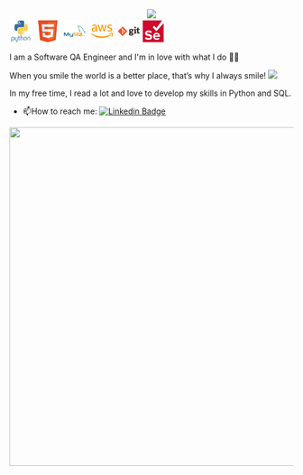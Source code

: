 <div id="header" align="center">
  <img src="https://media.giphy.com/media/1MSVKRopegDjYONwdF/giphy.gif" width="200"/>
</div>


<div>
  <img src="https://github.com/devicons/devicon/blob/master/icons/python/python-original-wordmark.svg" title="Python" alt="Python" width="40" height="40"/>&nbsp;
  <img src="https://github.com/devicons/devicon/blob/master/icons/html5/html5-original.svg" title="HTML5" alt="HTML" width="40" height="40"/>&nbsp;
  <img src="https://github.com/devicons/devicon/blob/master/icons/mysql/mysql-original-wordmark.svg" title="MySQL"  alt="MySQL" width="40" height="40"/>&nbsp;
  <img src="https://github.com/devicons/devicon/blob/master/icons/amazonwebservices/amazonwebservices-plain-wordmark.svg" title="AWS" alt="AWS" width="40" height="40"/>&nbsp;
  <img src="https://github.com/devicons/devicon/blob/master/icons/git/git-original-wordmark.svg" title="Git" **alt="Git" width="40" height="40"/>
  <img src="https://github.com/devicons/devicon/blob/master/icons/selenium/selenium-original.svg" title="Selenium" **alt="Selenium" width="40" height="40"/>
</div>

I am a Software QA Engineer and I'm in love with what I do 👩‍💻 

When you smile the world is a better place, that’s why I always smile! <img src="https://media.giphy.com/media/C9JPsfsiV5CYwGTjHp/giphy.gif" width="30">


In my free time, I read a lot and love to develop my skills in Python and SQL.

- :mailbox:How to reach me: [![Linkedin Badge](https://img.shields.io/badge/-Linkedin-blue?style=flat&logo=Linkedin&logoColor=white)](https://www.linkedin.com/in/zhanat-nametkulova/)

<div align="center">
  <img src="https://media.giphy.com/media/QaMhVZVwOvDiw/giphy.gif" width="600" height="600"/>
</div>
